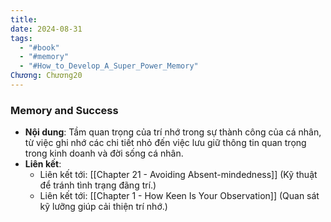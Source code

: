 ```yaml
---
title: 
date: 2024-08-31
tags:
  - "#book"
  - "#memory"
  - "#How_to_Develop_A_Super_Power_Memory"
Chương: Chương20
---
```

### Memory and Success

- **Nội dung**: Tầm quan trọng của trí nhớ trong sự thành công của cá nhân, từ việc ghi nhớ các chi tiết nhỏ đến việc lưu giữ thông tin quan trọng trong kinh doanh và đời sống cá nhân.
- **Liên kết**:
    - Liên kết tới: [[Chapter 21 - Avoiding Absent-mindedness]] (Kỹ thuật để tránh tình trạng đãng trí.)
    - Liên kết tới: [[Chapter 1 - How Keen Is Your Observation]] (Quan sát kỹ lưỡng giúp cải thiện trí nhớ.)